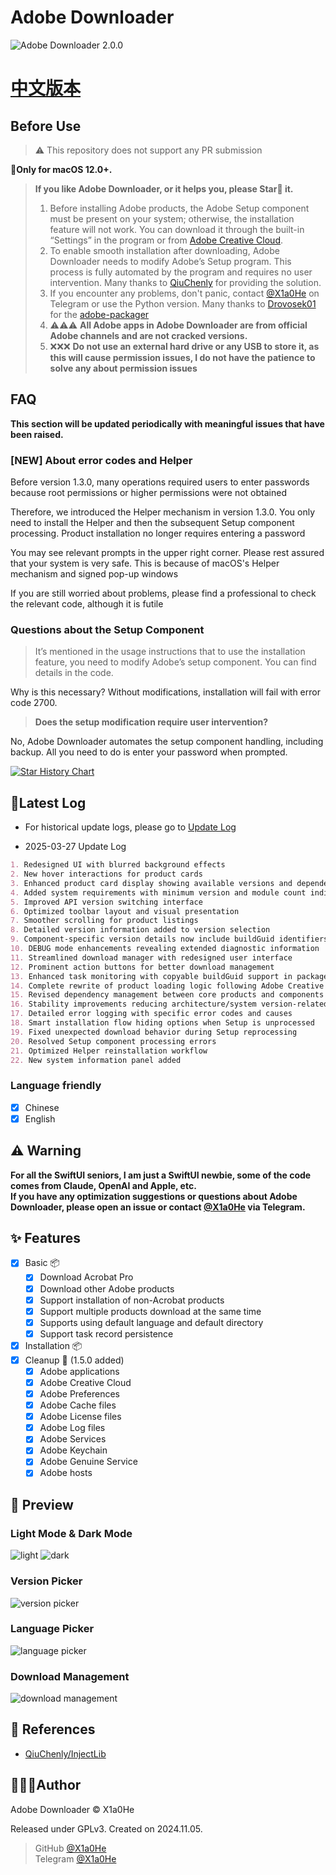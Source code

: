 # Adobe Downloader

![Adobe Downloader 2.0.0](imgs/Adobe%20Downloader%202.0.0.png)

# **[中文版本](readme.md)**

## Before Use

> ⚠️ This repository does not support any PR submission

**🍎Only for macOS 12.0+.**

> **If you like Adobe Downloader, or it helps you, please Star🌟 it.**
>
> 1. Before installing Adobe products, the Adobe Setup component must be present on your system; otherwise, the
     installation feature will not work. You can download it through the built-in “Settings” in the program or
     from [Adobe Creative Cloud](https://creativecloud.adobe.com/apps/download/creative-cloud).
> 2. To enable smooth installation after downloading, Adobe Downloader needs to modify Adobe’s Setup program. This
     process is fully automated by the program and requires no user intervention. Many thanks
     to [QiuChenly](https://github.com/QiuChenly) for providing the solution.
> 3. If you encounter any problems, don't panic, contact [@X1a0He](https://t.me/X1a0He_bot) on Telegram or use the
     Python
     version. Many thanks to [Drovosek01](https://github.com/Drovosek01) for
     the [adobe-packager](https://github.com/Drovosek01/adobe-packager)
> 4. ⚠️⚠️⚠️ **All Adobe apps in Adobe Downloader are from official Adobe channels and are not cracked versions.**
> 5. ❌❌❌ **Do not use an external hard drive or any USB to store it, as this will cause permission issues, I do not have
     the patience to solve any about permission issues**

## FAQ

**This section will be updated periodically with meaningful issues that have been raised.**

### **[NEW] About error codes and Helper**

Before version 1.3.0, many operations required users to enter passwords because root permissions or higher permissions
were not obtained

Therefore, we introduced the Helper mechanism in version 1.3.0. You only need to install the Helper and then the
subsequent Setup component processing. Product installation no longer requires entering a password

You may see relevant prompts in the upper right corner. Please rest assured that your system is very safe. This is
because of macOS's Helper mechanism and signed pop-up windows

If you are still worried about problems, please find a professional to check the relevant code, although it is futile

### Questions about the Setup Component

> It’s mentioned in the usage instructions that to use the installation feature, you need to modify Adobe’s setup
> component. You can find details in the code.

Why is this necessary? Without modifications, installation will fail with error code 2700.

> **Does the setup modification require user intervention?**

No, Adobe Downloader automates the setup component handling, including backup. All you need to do is enter your password
when prompted.

<a href="https://star-history.com/#X1a0He/Adobe-Downloader&Timeline">
 <picture>
   <source media="(prefers-color-scheme: dark)" srcset="https://api.star-history.com/svg?repos=X1a0He/Adobe-Downloader&type=Timeline&theme=dark" />
   <source media="(prefers-color-scheme: light)" srcset="https://api.star-history.com/svg?repos=X1a0He/Adobe-Downloader&type=Timeline" />
   <img alt="Star History Chart" src="https://api.star-history.com/svg?repos=X1a0He/Adobe-Downloader&type=Timeline" />
 </picture>
</a>

## 📔Latest Log

- For historical update logs, please go to [Update Log](update-log.md)

- 2025-03-27 Update Log

```markdown
1. Redesigned UI with blurred background effects
2. New hover interactions for product cards
3. Enhanced product card display showing available versions and dependency counts
4. Added system requirements with minimum version and module count indicators
5. Improved API version switching interface
6. Optimized toolbar layout and visual presentation
7. Smoother scrolling for product listings
8. Detailed version information added to version selection
9. Component-specific version details now include buildGuid identifiers
10. DEBUG mode enhancements revealing extended diagnostic information
11. Streamlined download manager with redesigned user interface
12. Prominent action buttons for better download management
13. Enhanced task monitoring with copyable buildGuid support in package lists
14. Complete rewrite of product loading logic following Adobe Creative Cloud data architecture
15. Revised dependency management between core products and components
16. Stability improvements reducing architecture/system version-related installation failures
17. Detailed error logging with specific error codes and causes
18. Smart installation flow hiding options when Setup is unprocessed
19. Fixed unexpected download behavior during Setup reprocessing
20. Resolved Setup component processing errors
21. Optimized Helper reinstallation workflow
22. New system information panel added
```

### Language friendly

- [x] Chinese
- [x] English

## ⚠️ Warning

**For all the SwiftUI seniors, I am just a SwiftUI newbie, some of the code comes from Claude, OpenAI and Apple, etc.**
\
**If you have any optimization suggestions or questions about Adobe Downloader, please open an issue or
contact [@X1a0He](https://t.me/X1a0He_bot)
via Telegram.**

## ✨ Features

- [x] Basic 📦
    - [x] Download Acrobat Pro
    - [x] Download other Adobe products
    - [x] Support installation of non-Acrobat products
    - [x] Support multiple products download at the same time
    - [x] Supports using default language and default directory
    - [x] Support task record persistence
- [x] Installation 📦
- [x] Cleanup 🧹 (1.5.0 added)
    - [x] Adobe applications
    - [x] Adobe Creative Cloud
    - [x] Adobe Preferences
    - [x] Adobe Cache files
    - [x] Adobe License files
    - [x] Adobe Log files
    - [x] Adobe Services
    - [x] Adobe Keychain
    - [x] Adobe Genuine Service
    - [x] Adobe hosts

## 👀 Preview

### Light Mode & Dark Mode

![light](imgs/preview-light.png)
![dark](imgs/preview-dark.png)

### Version Picker

![version picker](imgs/version.png)

### Language Picker

![language picker](imgs/language.png)

### Download Management

![download management](imgs/download.png)

## 🔗 References

- [QiuChenly/InjectLib](https://github.com/QiuChenly/InjectLib/)

## 👨🏻‍💻Author

Adobe Downloader © X1a0He

Released under GPLv3. Created on 2024.11.05.

> GitHub [@X1a0He](https://github.com/X1a0He) \
> Telegram [@X1a0He](https://t.me/X1a0He_bot)
